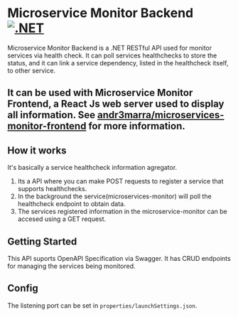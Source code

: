 # Microservice Monitor Backend [![.NET](https://github.com/andr3marra/microservices-monitor-backend/actions/workflows/dotnet.yml/badge.svg)](https://github.com/andr3marra/microservices-monitor-backend/actions/workflows/dotnet.yml)
Microservice Monitor Backend is a .NET RESTful API used for monitor services via health check. It can poll services healthchecks to store the status, and it can link a service dependency, listed in the healthcheck itself, to other service.

It can be used with Microservice Monitor Frontend, a React Js web server used to display all information. See [andr3marra/microservices-monitor-frontend](https://github.com/andr3marra/microservices-monitor-frontend) for more information.
---
## How it works
It's basically a service healthcheck information agregator.
1. Its a API where you can make POST requests to register a service that supports healthchecks.
2. In the background the service(microservices-monitor) will poll the healthcheck endpoint to obtain data.
3. The services registered information in the microservice-monitor can be accesed using a GET request.
## Getting Started
This API suports OpenAPI Specification via Swagger. It has CRUD endpoints for managing the services being monitored.
## Config
The listening port can be set in `properties/launchSettings.json`.